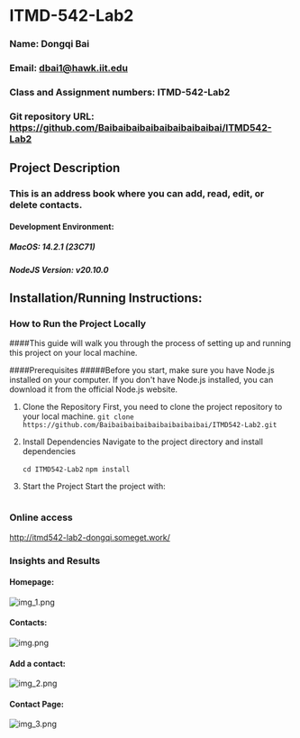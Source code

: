 # ITMD-542-Lab2

### Name: Dongqi Bai
### Email: dbai1@hawk.iit.edu
### Class and Assignment numbers: ITMD-542-Lab2
###  Git repository URL: https://github.com/Baibaibaibaibaibaibaibaibai/ITMD542-Lab2
## Project Description
### This is an address book where you can add, read, edit, or delete contacts.
#### Development Environment:
##### MacOS: 14.2.1 (23C71)
##### NodeJS Version: v20.10.0
## Installation/Running Instructions:
### How to Run the Project Locally
####This guide will walk you through the process of setting up and running this project on your local machine.

####Prerequisites
#####Before you start, make sure you have Node.js installed on your computer. If you don't have Node.js installed, you can download it from the official Node.js website.

1. Clone the Repository
   First, you need to clone the project repository to your local machine. 
```git clone https://github.com/Baibaibaibaibaibaibaibaibai/ITMD542-Lab2.git```
   
2. Install Dependencies
   Navigate to the project directory and install dependencies
  
   ```cd ITMD542-Lab2```
```npm install```


3. Start the Project
   Start the project with:
      ``` npm run start
      ```





### Online access
http://itmd542-lab2-dongqi.someget.work/
### Insights and Results
#### Homepage:
![img_1.png](images/img_1.png)
#### Contacts:
![img.png](images/img.png)
#### Add a contact:
![img_2.png](images/img_2.png)
#### Contact Page:
![img_3.png](images/img_3.png)

